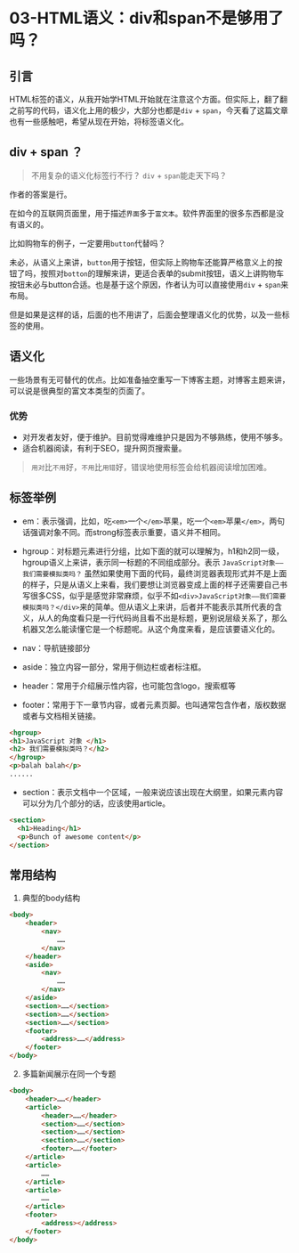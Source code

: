 # 03-HTML语义：div和span不是够用了吗？

## 引言

HTML标签的语义，从我开始学HTML开始就在注意这个方面。但实际上，翻了翻之前写的代码，语义化上用的极少，大部分也都是`div` + `span`，今天看了这篇文章也有一些感触吧，希望从现在开始，将标签语义化。

## div + span ？

> 不用复杂的语义化标签行不行？ `div` + `span`能走天下吗？

作者的答案是行。

在如今的互联网页面里，用于描述`界面`多于`富文本`。软件界面里的很多东西都是没有语义的。

比如购物车的例子，一定要用`button`代替吗？

未必，从语义上来讲，`button`用于按钮，但实际上购物车还能算严格意义上的按钮了吗，按照对`botton`的理解来讲，更适合表单的submit按钮，语义上讲购物车按钮未必与button合适。也是基于这个原因，作者认为可以直接使用`div` + `span`来布局。

但是如果是这样的话，后面的也不用讲了，后面会整理语义化的优势，以及一些标签的使用。

## 语义化

一些场景有无可替代的优点。比如准备抽空重写一下博客主题，对博客主题来讲，可以说是很典型的富文本类型的页面了。

### 优势

* 对开发者友好，便于维护。目前觉得难维护只是因为不够熟练，使用不够多。
* 适合机器阅读，有利于SEO，提升网页搜索量。

> `用对`比`不用`好，`不用`比`用错`好，错误地使用标签会给机器阅读增加困难。

## 标签举例

* em：表示强调，比如，吃`<em>`一个`</em>`苹果，吃一个`<em>`苹果`</em>`，两句话强调对象不同。而strong标签表示重要，语义并不相同。

* hgroup：对标题元素进行分组，比如下面的就可以理解为，h1和h2同一级，hgroup语义上来讲，表示同一标题的不同组成部分。表示 `JavaScript对象——我们需要模拟类吗？` 虽然如果使用下面的代码，最终浏览器表现形式并不是上面的样子，只是从语义上来看，我们要想让浏览器变成上面的样子还需要自己书写很多CSS，似乎是感觉非常麻烦，似乎不如`<div>JavaScript对象——我们需要模拟类吗？</div>`来的简单。但从语义上来讲，后者并不能表示其所代表的含义，从人的角度看只是一行代码尚且看不出是标题，更别说层级关系了，那么机器又怎么能读懂它是一个标题呢。从这个角度来看，是应该要语义化的。

* nav：导航链接部分

* aside：独立内容一部分，常用于侧边栏或者标注框。

* header：常用于介绍展示性内容，也可能包含logo，搜索框等

* footer：常用于下一章节内容，或者元素页脚。也叫通常包含作者，版权数据或者与文档相关链接。


```html
<hgroup>
<h1>JavaScript 对象 </h1>
<h2> 我们需要模拟类吗？</h2>
</hgroup>
<p>balah balah</p>
......
```

* section：表示文档中一个区域，一般来说应该出现在大纲里，如果元素内容可以分为几个部分的话，应该使用article。

```html
<section>
  <h1>Heading</h1>
  <p>Bunch of awesome content</p>
</section>
```


## 常用结构

1. 典型的body结构

```html
<body>
    <header>
        <nav>
            ……
        </nav>
    </header>
    <aside>
        <nav>
            ……
        </nav>
    </aside>
    <section>……</section>
    <section>……</section>
    <section>……</section>
    <footer>
        <address>……</address>
    </footer>
</body>
```

2. 多篇新闻展示在同一个专题
```html
<body>
    <header>……</header>
    <article>
        <header>……</header>
        <section>……</section>
        <section>……</section>
        <section>……</section>
        <footer>……</footer>
    </article>
    <article>
        ……
    </article>
    <article>
        ……
    </article>
    <footer>
        <address></address>
    </footer>
</body>
```